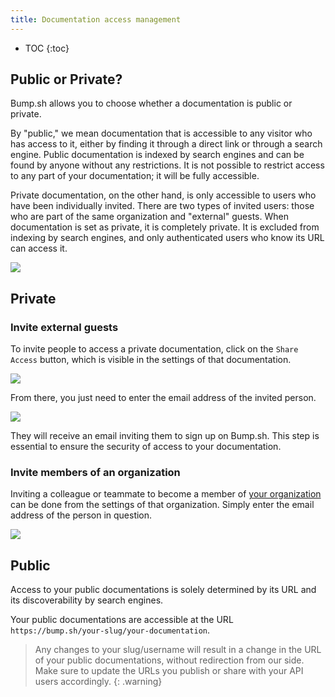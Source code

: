 ```yaml
---
title: Documentation access management
---
```


- TOC
{:toc}

## Public or Private?

Bump.sh allows you to choose whether a documentation is public or private.

By "public," we mean documentation that is accessible to any visitor who has access to it, either by finding it through a direct link or through a search engine.
Public documentation is indexed by search engines and can be found by anyone without any restrictions. It is not possible to restrict access to any part of your documentation; it will be fully accessible.

Private documentation, on the other hand, is only accessible to users who have been individually invited. There are two types of invited users: those who are part of the same organization and "external" guests.
When documentation is set as private, it is completely private. It is excluded from indexing by search engines, and only authenticated users who know its URL can access it.

![](/images/help/documentation-access-choice.png)

## Private

### Invite external guests

To invite people to access a private documentation, click on the `Share Access` button, which is visible in the settings of that documentation.

![](/images/help/share-access-button.png)

From there, you just need to enter the email address of the invited person.

![](/images/help/share-access.png)

They will receive an email inviting them to sign up on Bump.sh. This step is essential to ensure the security of access to your documentation.

### Invite members of an organization

Inviting a colleague or teammate to become a member of [your organization](/help/organizations/) can be done from the settings of that organization. Simply enter the email address of the person in question.

![](/images/help/org-add-member.png)

## Public

Access to your public documentations is solely determined by its URL and its discoverability by search engines.

Your public documentations are accessible at the URL `https://bump.sh/your-slug/your-documentation`.

> Any changes to your slug/username will result in a change in the URL of your public documentations, without redirection from our side. Make sure to update the URLs you publish or share with your API users accordingly.
{: .warning}
